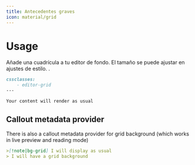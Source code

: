 ```yaml
---
title: Antecedentes graves
icon: material/grid
---
```


# Usage

Añade una cuadrícula a tu editor de fondo. El tamaño se puede ajustar en ajustes de estilo.
.

```md
cssclasses:
    - editor-grid
---

Your content will render as usual
```
## Callout metadata provider

There is also a callout metadata provider for grid background (which works in
live preview and reading mode)
```md
>[!note|bg-grid] I will display as usual
> I will have a grid background
```

